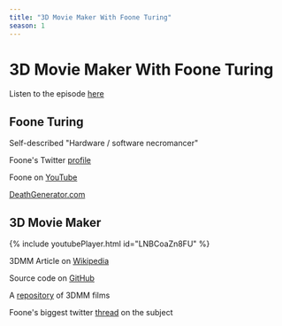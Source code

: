 ```yaml
---
title: "3D Movie Maker With Foone Turing"
season: 1
---
```

# 3D Movie Maker With Foone Turing

Listen to the episode [here](https://fosspod.content.town/episodes/3d-movie-maker-with-foone-turing)

## Foone Turing

Self-described "Hardware / software necromancer"

Foone's Twitter [profile](https://twitter.com/Foone)

Foone on [YouTube](https://www.youtube.com/c/FooneTuring)

[DeathGenerator.com](https://www.youtube.com/c/FooneTuring)

## 3D Movie Maker

{% include youtubePlayer.html id="LNBCoaZn8FU" %}

3DMM Article on [Wikipedia](https://en.wikipedia.org/wiki/3D_Movie_Maker)

Source code on [GitHub](https://github.com/microsoft/Microsoft-3D-Movie-Maker)

A [repository](https://3dmm.com/movies.php) of 3DMM films

Foone's biggest twitter [thread](https://twitter.com/Foone/status/1511808848729804803) on the subject